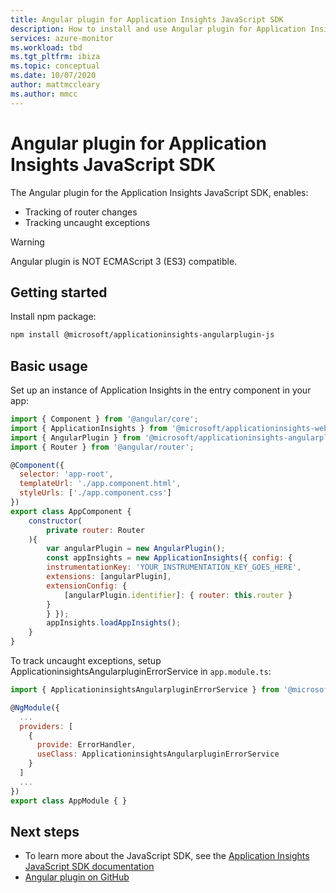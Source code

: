 ```yaml
---
title: Angular plugin for Application Insights JavaScript SDK
description: How to install and use Angular plugin for Application Insights JavaScript SDK. 
services: azure-monitor
ms.workload: tbd
ms.tgt_pltfrm: ibiza
ms.topic: conceptual
ms.date: 10/07/2020
author: mattmccleary
ms.author: mmcc
---
```


# Angular plugin for Application Insights JavaScript SDK

The Angular plugin for the Application Insights JavaScript SDK, enables:

- Tracking of router changes
- Tracking uncaught exceptions

> [!WARNING]
> Angular plugin is NOT ECMAScript 3 (ES3) compatible.

## Getting started

Install npm package:

```bash
npm install @microsoft/applicationinsights-angularplugin-js
```

## Basic usage

Set up an instance of Application Insights in the entry component in your app:

```js
import { Component } from '@angular/core';
import { ApplicationInsights } from '@microsoft/applicationinsights-web';
import { AngularPlugin } from '@microsoft/applicationinsights-angularplugin-js';
import { Router } from '@angular/router';

@Component({
  selector: 'app-root',
  templateUrl: './app.component.html',
  styleUrls: ['./app.component.css']
})
export class AppComponent {
    constructor(
        private router: Router
    ){
        var angularPlugin = new AngularPlugin();
        const appInsights = new ApplicationInsights({ config: {
        instrumentationKey: 'YOUR_INSTRUMENTATION_KEY_GOES_HERE',
        extensions: [angularPlugin],
        extensionConfig: {
            [angularPlugin.identifier]: { router: this.router }
        }
        } });
        appInsights.loadAppInsights();
    }
}
```

To track uncaught exceptions, setup ApplicationinsightsAngularpluginErrorService in `app.module.ts`:

```js
import { ApplicationinsightsAngularpluginErrorService } from '@microsoft/applicationinsights-angularplugin-js';

@NgModule({
  ...
  providers: [
    {
      provide: ErrorHandler,
      useClass: ApplicationinsightsAngularpluginErrorService
    }
  ]
  ...
})
export class AppModule { }
```

## Next steps

- To learn more about the JavaScript SDK, see the [Application Insights JavaScript SDK documentation](javascript.md)
- [Angular plugin on GitHub](https://github.com/microsoft/applicationinsights-angularplugin-js)
